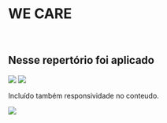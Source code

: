 <h1> WE CARE</h1>
<br>
<h2>Nesse repertório foi aplicado</h2>
<img src="https://img.shields.io/badge/HTML5-E34F26?style=for-the-badge&logo=html5&logoColor=white"/>
<img src="https://img.shields.io/badge/CSS3-1572B6?style=for-the-badge&logo=css3&logoColor=white"/>
<p>Incluído também responsividade no conteudo.</p>
<img src="https://github.com/RicardodeOliveiraAlecrim/WE-CARE/assets/134964500/9a9291e3-b0c5-4929-bf6f-0e8c26c6fd3f"/>
